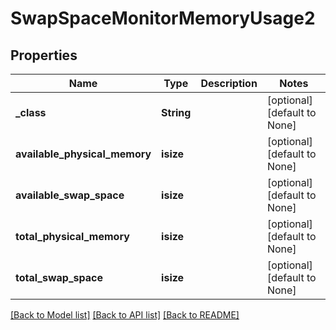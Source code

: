 # SwapSpaceMonitorMemoryUsage2

## Properties
Name | Type | Description | Notes
------------ | ------------- | ------------- | -------------
**_class** | **String** |  | [optional] [default to None]
**available_physical_memory** | **isize** |  | [optional] [default to None]
**available_swap_space** | **isize** |  | [optional] [default to None]
**total_physical_memory** | **isize** |  | [optional] [default to None]
**total_swap_space** | **isize** |  | [optional] [default to None]

[[Back to Model list]](../README.md#documentation-for-models) [[Back to API list]](../README.md#documentation-for-api-endpoints) [[Back to README]](../README.md)



